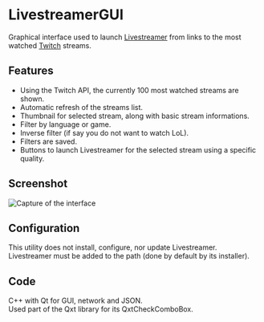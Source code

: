 # LivestreamerGUI

Graphical interface used to launch [Livestreamer](http://livestreamer.tanuki.se/) from links to the most watched [Twitch](twitch.tv) streams.

## Features
* Using the Twitch API, the currently 100 most watched streams are shown.
* Automatic refresh of the streams list.
* Thumbnail for selected stream, along with basic stream informations.
* Filter by language or game.
* Inverse filter (if say you do not want to watch LoL).
* Filters are saved.
* Buttons to launch Livestreamer for the selected stream using a specific quality.

## Screenshot
![Capture of the interface](http://s27.postimg.org/ho8apvdwz/Livestreamer_GUI.png)

## Configuration
This utility does not install, configure, nor update Livestreamer.  
Livestreamer must be added to the path (done by default by its installer).

## Code 
C++ with Qt for GUI, network and JSON.  
Used part of the Qxt library for its QxtCheckComboBox.
